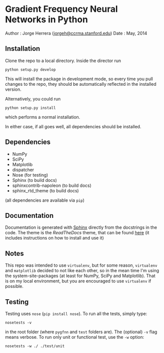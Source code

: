 Gradient Frequency Neural Networks in Python
============================================

Author  : Jorge Herrera (jorgeh@ccrma.stanford.edu)
Date    : May, 2014


Installation
------------

Clone the repo to a local directory. Inside the director run

    python setup.py develop

This will install the package in development mode, so every time you pull changes to the repo, they should be automatically reflected in the installed version.

Alternatively, you could run 

    python setup.py install

which performs a normal installation.

In either case, if all goes well, all dependencies should be installed.


Dependencies
------------

 - NumPy
 - SciPy
 - Matplotlib
 - dispatcher
 - Nose (for testing)
 - Sphinx (to build docs)
 - sphinxcontrib-napoleon (to build docs)
 - sphinx_rtd_theme (to build docs)
 
(all dependencies are available via `pip`)


Documentation
-------------

Documentation is generated with [Sphinx](http://sphinx-doc.org/) directly from the docstrings in the code. The theme is the *ReadTheDocs* theme, that can be found [here](https://github.com/snide/sphinx_rtd_theme) (it includes instructions on how to install and use it)


Notes
-----
This repo was intended to use `virtualenv`, but for some reason, `virtualenv` and `matplotlib` decided to not like each other, so in the mean time I'm using the system-site-packages (at least for NumPy, SciPy and Matplotlib). That is on my local environment, but you are encouraged to use `virtualenv` if possible.


Testing
-------

Testing uses `nose` (`pip install nose`). To run all the tests, simply type:

    nosetests -v

in the root folder (where `pygfnn` and `test` folders are). The (optional) `-v` flag means verbose. To run only unit or functional test, use the `-w` option:

    nosetests -w ./ ./test/unit

